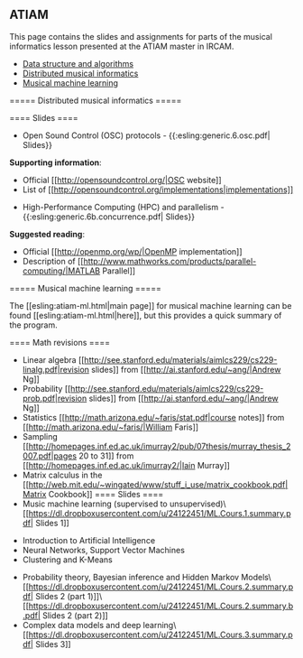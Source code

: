 ## ATIAM

This page contains the slides and assignments for parts of the musical informatics lesson presented at the ATIAM master in IRCAM.

  * [Data structure and algorithms](/atiam-fundamentals/)
  * [Distributed musical informatics](/atiam-distributed/)
  * [Musical machine learning](/atiam-ml/)

===== Distributed musical informatics =====

==== Slides ====

  * Open Sound Control (OSC) protocols - {{:esling:generic.6.osc.pdf| Slides}}

**Supporting information**:
  - Official [[http://opensoundcontrol.org/|OSC website]]
  - List of [[http://opensoundcontrol.org/implementations|implementations]]

  * High-Performance Computing (HPC) and parallelism - {{:esling:generic.6b.concurrence.pdf| Slides}}

**Suggested reading**:
  - Official [[http://openmp.org/wp/|OpenMP implementation]]
  - Description of [[http://www.mathworks.com/products/parallel-computing/|MATLAB Parallel]]

===== Musical machine learning =====

The [[esling:atiam-ml.html|main page]] for musical machine learning can be found [[esling:atiam-ml.html|here]], but this provides a quick summary of the program.

==== Math revisions ====

  * Linear algebra [[http://see.stanford.edu/materials/aimlcs229/cs229-linalg.pdf|revision slides]] from [[http://ai.stanford.edu/~ang/|Andrew Ng]]
  * Probability [[http://see.stanford.edu/materials/aimlcs229/cs229-prob.pdf|revision slides]] from [[http://ai.stanford.edu/~ang/|Andrew Ng]]
  * Statistics [[http://math.arizona.edu/~faris/stat.pdf|course notes]] from [[http://math.arizona.edu/~faris/|William Faris]]
  * Sampling [[http://homepages.inf.ed.ac.uk/imurray2/pub/07thesis/murray_thesis_2007.pdf|pages 20 to 31]] from [[http://homepages.inf.ed.ac.uk/imurray2/|Iain Murray]]
  * Matrix calculus in the [[http://web.mit.edu/~wingated/www/stuff_i_use/matrix_cookbook.pdf|Matrix Cookbook]]
==== Slides ====
  * Music machine learning (supervised to unsupervised)\\
[[https://dl.dropboxusercontent.com/u/24122451/ML.Cours.1.summary.pdf| Slides 1]]
  - Introduction to Artificial Intelligence
  - Neural Networks, Support Vector Machines
  - Clustering and K-Means
  * Probability theory, Bayesian inference and Hidden Markov Models\\
[[https://dl.dropboxusercontent.com/u/24122451/ML.Cours.2.summary.pdf| Slides 2 (part 1)]]\\
[[https://dl.dropboxusercontent.com/u/24122451/ML.Cours.2.summary.b.pdf| Slides 2 (part 2)]]
  * Complex data models and deep learning\\
[[https://dl.dropboxusercontent.com/u/24122451/ML.Cours.3.summary.pdf| Slides 3]]
